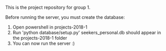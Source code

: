 This is the project repository for group 1.

Before running the server, you must create the database:
  1. Open powershell in projects-2018-1
  2. Run 'python database/setup.py'
      seekers_personal.db should appear in the projects-2018-1 folder
  3. You can now run the server :)
